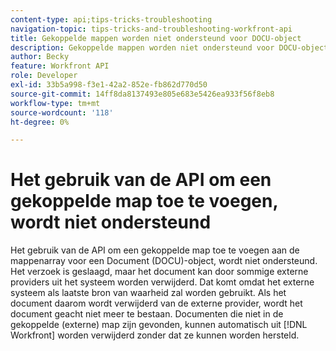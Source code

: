 ```yaml
---
content-type: api;tips-tricks-troubleshooting
navigation-topic: tips-tricks-and-troubleshooting-workfront-api
title: Gekoppelde mappen worden niet ondersteund voor DOCU-object
description: Gekoppelde mappen worden niet ondersteund voor DOCU-object
author: Becky
feature: Workfront API
role: Developer
exl-id: 33b5a998-f3e1-42a2-852e-fb862d770d50
source-git-commit: 14ff8da8137493e805e683e5426ea933f56f8eb8
workflow-type: tm+mt
source-wordcount: '118'
ht-degree: 0%

---
```


# Het gebruik van de API om een gekoppelde map toe te voegen, wordt niet ondersteund

Het gebruik van de API om een gekoppelde map toe te voegen aan de mappenarray voor een Document (DOCU)-object, wordt niet ondersteund. Het verzoek is geslaagd, maar het document kan door sommige externe providers uit het systeem worden verwijderd. Dat komt omdat het externe systeem als laatste bron van waarheid zal worden gebruikt. Als het document daarom wordt verwijderd van de externe provider, wordt het document geacht niet meer te bestaan. Documenten die niet in de gekoppelde (externe) map zijn gevonden, kunnen automatisch uit [!DNL Workfront] worden verwijderd zonder dat ze kunnen worden hersteld.

